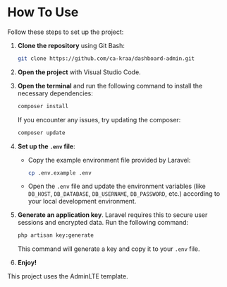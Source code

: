 # How To Use

Follow these steps to set up the project:

1. **Clone the repository** using Git Bash:
    ```bash
    git clone https://github.com/ca-kraa/dashboard-admin.git
    ```
2. **Open the project** with Visual Studio Code.

3. **Open the terminal** and run the following command to install the necessary dependencies:
    ```bash
    composer install
    ```
    If you encounter any issues, try updating the composer:
    ```bash
    composer update
    ```

4. **Set up the `.env` file**:
    - Copy the example environment file provided by Laravel:
        ```bash
        cp .env.example .env
        ```
    - Open the `.env` file and update the environment variables (like `DB_HOST`, `DB_DATABASE`, `DB_USERNAME`, `DB_PASSWORD`, etc.) according to your local development environment.

5. **Generate an application key**. Laravel requires this to secure user sessions and encrypted data. Run the following command:
    ```bash
    php artisan key:generate
    ```
    This command will generate a key and copy it to your `.env` file.

6. **Enjoy!**

This project uses the AdminLTE template.
